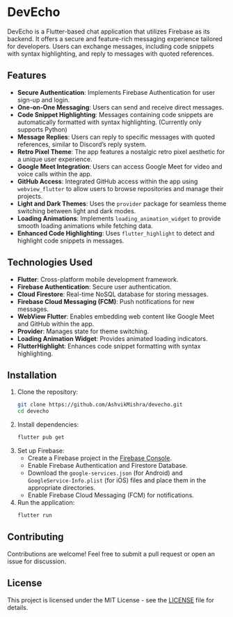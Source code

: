 # DevEcho

DevEcho is a Flutter-based chat application that utilizes Firebase as its backend. It offers a secure and feature-rich messaging experience tailored for developers. Users can exchange messages, including code snippets with syntax highlighting, and reply to messages with quoted references.

## Features

- **Secure Authentication**: Implements Firebase Authentication for user sign-up and login.
- **One-on-One Messaging**: Users can send and receive direct messages.
- **Code Snippet Highlighting**: Messages containing code snippets are automatically formatted with syntax highlighting. (Currently only supports Python)
- **Message Replies**: Users can reply to specific messages with quoted references, similar to Discord’s reply system.
- **Retro Pixel Theme**: The app features a nostalgic retro pixel aesthetic for a unique user experience.
- **Google Meet Integration**: Users can access Google Meet for video and voice calls within the app.
- **GitHub Access**: Integrated GitHub access within the app using `webview_flutter` to allow users to browse repositories and manage their projects.
- **Light and Dark Themes**: Uses the `provider` package for seamless theme switching between light and dark modes.
- **Loading Animations**: Implements `loading_animation_widget` to provide smooth loading animations while fetching data.
- **Enhanced Code Highlighting**: Uses `flutter_highlight` to detect and highlight code snippets in messages.

## Technologies Used

- **Flutter**: Cross-platform mobile development framework.
- **Firebase Authentication**: Secure user authentication.
- **Cloud Firestore**: Real-time NoSQL database for storing messages.
- **Firebase Cloud Messaging (FCM)**: Push notifications for new messages.
- **WebView Flutter**: Enables embedding web content like Google Meet and GitHub within the app.
- **Provider**: Manages state for theme switching.
- **Loading Animation Widget**: Provides animated loading indicators.
- **FlutterHighlight**: Enhances code snippet formatting with syntax highlighting.

## Installation

1. Clone the repository:
   ```sh
   git clone https://github.com/AshvikMishra/devecho.git
   cd devecho
   ```
2. Install dependencies:
   ```sh
   flutter pub get
   ```
3. Set up Firebase:
   - Create a Firebase project in the [Firebase Console](https://console.firebase.google.com/).
   - Enable Firebase Authentication and Firestore Database.
   - Download the `google-services.json` (for Android) and `GoogleService-Info.plist` (for iOS) files and place them in the appropriate directories.
   - Enable Firebase Cloud Messaging (FCM) for notifications.
4. Run the application:
   ```sh
   flutter run
   ```

## Contributing

Contributions are welcome! Feel free to submit a pull request or open an issue for discussion.

## License

This project is licensed under the MIT License - see the [LICENSE](LICENSE) file for details.